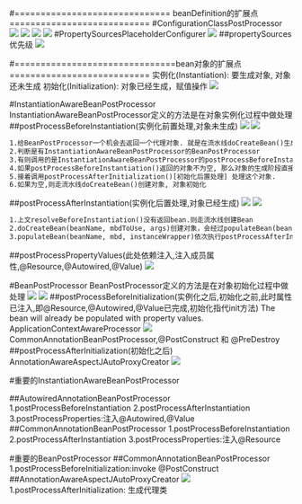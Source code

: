 #============================== beanDefinition的扩展点===========================
#ConfigurationClassPostProcessor
![](.z_spring_01_ioc_01_01_BeanFactoryPostProcessor_重要BeanFactoryPostProcessor_images/8274b552.png)
![](.z_spring_01_ioc_01_01_BeanFactoryPostProcessor_重要BeanFactoryPostProcessor_images/304607d7.png)
![](.z_spring_01_ioc_01_01_BeanFactoryPostProcessor_重要BeanFactoryPostProcessor_images/14954809.png)
![](.z_spring_01_ioc_01_01_BeanFactoryPostProcessor_重要BeanFactoryPostProcessor_images/dfd4a8fa.png)
[](https://blog.csdn.net/qq_34436819/article/details/100944204)
#PropertySourcesPlaceholderConfigurer
![](.z_spring_01_ioc_01_01_BeanFactoryPostProcessor_重要BeanFactoryPostProcessor_images/1d5ecc9c.png)
##propertySources优先级
![](.z_spring_01_ioc_01_01_BeanFactoryPostProcessor_重要BeanFactoryPostProcessor_images/c56e6438.png)


#===============================bean对象的扩展点===========================
实例化(Instantiation): 要生成对象, 对象还未生成
初始化(Initialization): 对象已经生成，赋值操作
![](.z_spring_01_ioc_01_02_BeanPostProcessor_扩展点顺序_重要BeanPostProcessor_images/bbbea710.png)

#InstantiationAwareBeanPostProcessor
InstantiationAwareBeanPostProcessor定义的方法是在对象实例化过程中做处理
##postProcessBeforeInstantiation(实例化前置处理,对象未生成)
![](.z_spring_01_ioc_01_01_BeanPostProcessor_常见类型_images/6e2f1f31.png)
![](.z_spring_01_ioc_01_01_BeanPostProcessor_常见类型_images/de8cce6a.png)
```asp
1.给BeanPostProcessor一个机会去返回一个代理对象. 就是在流水线doCreateBean()生成对象之前, 给用户自定义返回一个对象的机会
2.判断是有InstantiationAwareBeanPostProcessor的BeanPostProcessor
3.有则调用的是InstantiationAwareBeanPostProcessor的postProcessBeforeInstantiation()实例化前置处理方法，也就是在Bean没有生成之前执行。（注意：这里所说的是Bean未生成指的是Bean没有走spring定义创建Bean的流程，也就是doCreateBean()方法。）
4.如果postProcessBeforeInstantiation()返回的对象不为空, 那么对象的生成阶段直接完成了
5.接着调用postProcessAfterInitialization()[初始化后置处理] 处理这个对象.
6.如果为空,则走流水线doCreateBean()创建对象, 对象初始化
```

##postProcessAfterInstantiation(实例化后置处理,对象已经生成)
![](.z_spring_01_ioc_01_01_BeanPostProcessor_常见类型_images/e9de45e3.png)
![](.z_spring_01_ioc_01_01_BeanPostProcessor_常见类型_images/c37dc40f.png)
```asp
1.上文resolveBeforeInstantiation()没有返回bean.则走流水线创建Bean
2.doCreateBean(beanName, mbdToUse, args)创建对象，会经过populateBean(beanName, mbd, instanceWrapper)方法。
3.populateBean(beanName, mbd, instanceWrapper)依次执行postProcessAfterInstantiation() 与postProcessPropertyValues()
```
##postProcessPropertyValues(此处依赖注入,注入成员属性,@Resource,@Autowired,@Value)
![](.z_spring_01_ioc_01_01_BeanPostProcessor_接口方法顺序_images/8a9d094c.png)


#BeanPostProcessor
BeanPostProcessor定义的方法是在对象初始化过程中做处理
![](.z_spring_01_ioc_01_01_BeanPostProcessor_常见类型_images/1a80724d.png)
![](.z_spring_01_ioc_01_01_BeanPostProcessor_接口方法顺序_images/da936537.png)
##postProcessBeforeInitialization(实例化之后,初始化之前,此时属性已注入,即@Resource,@Autowired,@Value已完成,初始化指代init方法)
The bean will already be populated with property values.
ApplicationContextAwareProcessor
![](.z_spring_01_ioc_01_01_BeanPostProcessor_接口方法顺序_images/f0718987.png)
CommonAnnotationBeanPostProcessor,@PostConstruct 和 @PreDestroy
##postProcessAfterInitialization(初始化之后)
AnnotationAwareAspectJAutoProxyCreator
![](.z_spring_01_ioc_01_01_BeanPostProcessor_接口方法顺序_images/703a351b.png)

#重要的InstantiationAwareBeanPostProcessor

##AutowiredAnnotationBeanPostProcessor
1.postProcessBeforeInstantiation
2.postProcessAfterInstantiation
3.postProcessProperties:注入@Autowired,@Value
##CommonAnnotationBeanPostProcessor
1.postProcessBeforeInstantiation
2.postProcessAfterInstantiation
3.postProcessProperties:注入@Resource


#重要的BeanPostProcessor
##CommonAnnotationBeanPostProcessor
1.postProcessBeforeInitialization:invoke @PostConstruct
##AnnotationAwareAspectJAutoProxyCreator
![](.z_spring_01_ioc_01_01_BeanPostProcessor_扩展点顺序_重要BeanPostProcessor_images/2a394748.png)
1.postProcessAfterInitialization: 生成代理类

